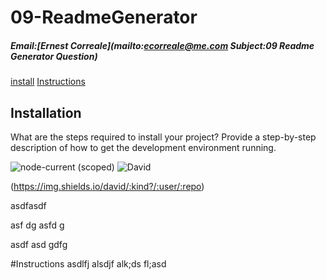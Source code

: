 # 09-ReadmeGenerator
##### Email:[Ernest Correale](mailto:ecorreale@me.com Subject:09 Readme Generator Question)
[install](#Installation)
[Instructions](#Instructions)
## Installation
What are the steps required to install your project? Provide a step-by-step description of how to get the development environment running.


![node-current (scoped)](https://img.shields.io/node/v/@stdlib/stdlib?style=plastic)
![David](https://img.shields.io/david/dev/ecorreale/09-ReadmeGenerator)

(https://img.shields.io/david/:kind?/:user/:repo)


asdfasdf 

 asf
 dg asfd
 g 
 
 
 
 asdf asd gdfg
 
 #Instructions
 asdlfj alsdjf alk;ds fl;asd
